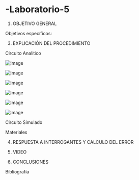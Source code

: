 # -Laboratorio-5

1. OBJETIVO GENERAL 

Objetivos específicos:


3. EXPLICACIÓN DEL PROCEDIMIENTO

Circuito Analítico

![image](https://user-images.githubusercontent.com/84789076/126589066-016eb177-54c1-4ad0-b00f-614bdd446246.png)

![image](https://user-images.githubusercontent.com/84789076/126589078-7165ac2c-7cab-43f9-b5f6-ae131df332d6.png)

![image](https://user-images.githubusercontent.com/84789076/126589091-e1860397-2851-46b7-a0e3-c1c5367bdbff.png)

![image](https://user-images.githubusercontent.com/84789076/126589098-83e15f7e-d2d4-47ca-aef2-27bd45fde809.png)

![image](https://user-images.githubusercontent.com/84789076/126589113-47def6eb-4d17-4e15-8f73-e2832f968ba9.png)

![image](https://user-images.githubusercontent.com/84789076/126589122-05e860a4-fa04-4c19-90be-409ed3637fcd.png)



Circuito Simulado

Materiales

4. RESPUESTA A INTERROGANTES Y CALCULO DEL ERROR

5. VIDEO

6. CONCLUSIONES

Bibliografía 

